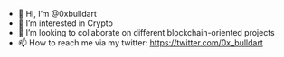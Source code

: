 - 👋 Hi, I’m @0xbulldart
- 👀 I’m interested in Crypto
- 💞️ I’m looking to collaborate on different blockchain-oriented projects
- 📫 How to reach me via my twitter: https://twitter.com/0x_bulldart

<!---
0xbulldart/0xbulldart is a ✨ special ✨ repository because its `README.md` (this file) appears on your GitHub profile.
You can click the Preview link to take a look at your changes.
--->
